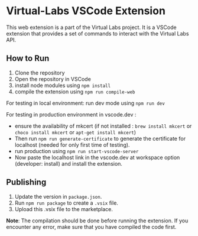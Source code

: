 # Virtual-Labs VSCode Extension

This web extension is a part of the Virtual Labs project. It is a VSCode extension that provides a set of commands to interact with the Virtual Labs API.

## How to Run

1. Clone the repository
2. Open the repository in VSCode
3. install node modules using `npm install`
4. compile the extension using `npm run compile-web`

For testing in local environment:
    run dev mode using `npm run dev`

For testing in production environment in vscode.dev :

- ensure the availability of mkcert (if not installed : `brew install mkcert` or `choco install mkcert` or `apt-get install mkcert`)
- Then run `npm run generate-certificate` to generate the certificate for localhost (needed for only first time of testing).
- run production using `npm run start-vscode-server`
- Now paste the localhost link in the vscode.dev at workspace option (developer: install) and install the extension.

## Publishing

1. Update the version in `package.json`.
2. Run `npm run package` to create a `.vsix` file.
3. Upload this .vsix file to the marketplace.

**Note**: The compilation should be done before running the extension. If you encounter any error, make sure that you have compiled the code first.
